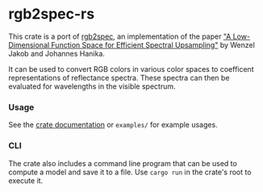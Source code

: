 # rgb2spec-rs

This crate is a port of [rgb2spec](https://github.com/mitsuba-renderer/rgb2spec), an implementation of the paper ["A Low-Dimensional Function Space for Efficient Spectral Upsampling"](http://rgl.epfl.ch/publications/Jakob2019Spectral) by Wenzel Jakob and Johannes Hanika.

It can be used to convert RGB colors in various color spaces to coefficent representations of reflectance spectra. These spectra can then be evaluated for wavelengths in the visible spectrum.

### Usage

See the [crate documentation](https://docs.rs/) or `examples/` for example usages.

### CLI
The crate also includes a command line program that can be used to compute a model and save it to a file. Use `cargo run` in the crate's root to execute it.